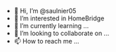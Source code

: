 - 👋 Hi, I’m @saulnier05
- 👀 I’m interested in HomeBridge
- 🌱 I’m currently learning ...
- 💞️ I’m looking to collaborate on ...
- 📫 How to reach me ...

<!---
saulnier05/saulnier05 is a ✨ special ✨ repository because its `README.md` (this file) appears on your GitHub profile.
You can click the Preview link to take a look at your changes.
--->
